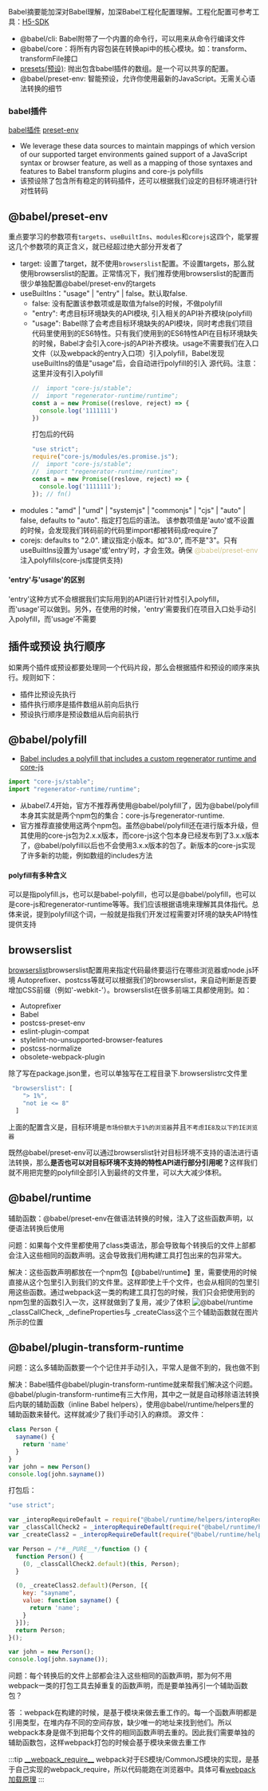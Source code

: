 Babel摘要能加深对Babel理解，加深Babel工程化配置理解。工程化配置可参考工具：[H5-SDK](https://github.com/0zcl/h5-sdk)
* @babel/cli: Babel附带了一个内置的命令行，可以用来从命令行编译文件
* @babel/core：将所有内容包装在转换api中的核心模块。如：transform、transformFile接口
* [presets(预设)](https://babeljs.io/docs/en/presets): 抛出包含babel插件的数组。是一个可以共享的配置。
* @babel/preset-env: 智能预设，允许你使用最新的JavaScript。无需关心语法转换的细节

### babel插件
[babel插件](https://babeljs.io/docs/en/plugins#docsNav)
[preset-env](https://babeljs.io/docs/en/babel-preset-env)
* We leverage these data sources to maintain mappings of which version of our supported target environments gained support of a JavaScript syntax or browser feature, as well as a mapping of those syntaxes and features to Babel transform plugins and core-js polyfills
* 该预设除了包含所有稳定的转码插件，还可以根据我们设定的目标环境进行针对性转码

## @babel/preset-env
重点要学习的参数项有<code>targets</code>、<code>useBuiltIns</code>、<code>modules</code>和<code>corejs</code>这四个，能掌握这几个参数项的真正含义，就已经超过绝大部分开发者了
* target: 设置了target，就不使用<code>browserslist</code>配置。不设置targets，那么就使用browserslist的配置。正常情况下，我们推荐使用browserslist的配置而很少单独配置@babel/preset-env的targets
* useBuiltIns："usage" | "entry" | false。默认取false. 
  * false: 没有配置该参数项或是取值为false的时候，不做polyfill
  * "entry": 考虑目标环境缺失的API模块, 引入相关的API补齐模块(polyfill)
  * "usage": Babel除了会考虑目标环境缺失的API模块，同时考虑我们项目代码里使用到的ES6特性。只有我们使用到的ES6特性API在目标环境缺失的时候，Babel才会引入core-js的API补齐模块。usage不需要我们在入口文件（以及webpack的entry入口项）引入polyfill，Babel发现useBuiltIns的值是"usage"后，会自动进行polyfill的引入
    源代码。注意：这里并没有引入polyfill
    ```javascript
    //  import "core-js/stable";
    //  import "regenerator-runtime/runtime";
    const a = new Promise((reslove, reject) => {
      console.log('1111111')
    })
    ```
    打包后的代码
    ```javascript
    "use strict";
    require("core-js/modules/es.promise.js");
    //  import "core-js/stable";
    //  import "regenerator-runtime/runtime";
    const a = new Promise((reslove, reject) => {
      console.log('1111111');
    }); // fn()
    ```
* modules："amd" | "umd" | "systemjs" | "commonjs" | "cjs" | "auto" | false, defaults to "auto". 指定打包后的语法。 该参数项值是'auto'或不设置的时候，会发现我们转码前的代码里import都被转码成require了
* corejs: defaults to "2.0". 建议指定小版本。如"3.0", 而不是"3"。只有useBuiltIns设置为'usage'或'entry'时，才会生效。确保 <font color=#d0c387>@babel/preset-env</font> 注入polyfills(core-js库提供支持)

#### 'entry'与'usage'的区别
'entry'这种方式不会根据我们实际用到的API进行针对性引入polyfill，而'usage'可以做到。另外，在使用的时候，'entry'需要我们在项目入口处手动引入polyfill，而'usage'不需要


## 插件或预设 执行顺序
如果两个插件或预设都要处理同一个代码片段，那么会根据插件和预设的顺序来执行。规则如下：
* 插件比预设先执行
* 插件执行顺序是插件数组从前向后执行
* 预设执行顺序是预设数组从后向前执行

## @babel/polyfill
* [Babel includes a polyfill that includes a custom regenerator runtime and core-js](https://babeljs.io/docs/en/babel-polyfill)
```javascript
import "core-js/stable";
import "regenerator-runtime/runtime";
```
* 从babel7.4开始，官方不推荐再使用@babel/polyfill了，因为@babel/polyfill本身其实就是两个npm包的集合：core-js与regenerator-runtime.
* 官方推荐直接使用这两个npm包。虽然@babel/polyfill还在进行版本升级，但其使用的core-js包为2.x.x版本，而core-js这个包本身已经发布到了3.x.x版本了，@babel/polyfill以后也不会使用3.x.x版本的包了。新版本的core-js实现了许多新的功能，例如数组的includes方法

#### polyfill有多种含义
可以是指polyfill.js，也可以是babel-polyfill，也可以是@babel/polyfill，也可以是core-js和regenerator-runtime等等。我们应该根据语境来理解其具体指代。总体来说，提到polyfill这个词，一般就是指我们开发过程需要对环境的缺失API特性提供支持


## browserslist
[browserslist](https://github.com/browserslist/browserslist)browserslist配置用来指定代码最终要运行在哪些浏览器或node.js环境
Autoprefixer、postcss等就可以根据我们的browserslist，来自动判断是否要增加CSS前缀（例如'-webkit-'）。browserslist在很多前端工具都使用到。如：
* Autoprefixer
* Babel
* postcss-preset-env
* eslint-plugin-compat
* stylelint-no-unsupported-browser-features
* postcss-normalize
* obsolete-webpack-plugin

除了写在package.json里，也可以单独写在工程目录下.browserslistrc文件里
```javascript
 "browserslist": [
    "> 1%",
    "not ie <= 8"
  ]
```
上面的配置含义是，目标环境是<code>市场份额大于1%的浏览器</code>并且<code>不考虑IE8及以下的IE浏览器</code>


既然@babel/preset-env可以通过browserslist针对目标环境不支持的语法进行语法转换，那么<strong>是否也可以对目标环境不支持的特性API进行部分引用呢？</strong>这样我们就不用把完整的polyfill全部引入到最终的文件里，可以大大减少体积。

## @babel/runtime
辅助函数：@babel/preset-env在做语法转换的时候，注入了这些函数声明，以便语法转换后使用

问题：如果每个文件里都使用了class类语法，那会导致每个转换后的文件上部都会注入这些相同的函数声明。这会导致我们用构建工具打包出来的包非常大。

解决：这些函数声明都放在一个npm包【@babel/runtime】里，需要使用的时候直接从这个包里引入到我们的文件里。这样即使上千个文件，也会从相同的包里引用这些函数。通过webpack这一类的构建工具打包的时候，我们只会把使用到的npm包里的函数引入一次，这样就做到了复用，减少了体积
![@babel/runtime](@assets/babel/babel-runtime.jpg)
_classCallCheck, _defineProperties与 _createClass这个三个辅助函数就在图片所示的位置

## @babel/plugin-transform-runtime
问题：这么多辅助函数要一个个记住并手动引入，平常人是做不到的，我也做不到

解决：Babel插件@babel/plugin-transform-runtime就来帮我们解决这个问题。@babel/plugin-transform-runtime有三大作用，其中之一就是自动移除语法转换后内联的辅助函数（inline Babel helpers），使用@babel/runtime/helpers里的辅助函数来替代。这样就减少了我们手动引入的麻烦。
源文件：
```javascript
class Person {
  sayname() {
    return 'name'
  }
}
var john = new Person()
console.log(john.sayname())
```
打包后：
```javascript
"use strict";

var _interopRequireDefault = require("@babel/runtime/helpers/interopRequireDefault");
var _classCallCheck2 = _interopRequireDefault(require("@babel/runtime/helpers/classCallCheck"));
var _createClass2 = _interopRequireDefault(require("@babel/runtime/helpers/createClass"));

var Person = /*#__PURE__*/function () {
  function Person() {
    (0, _classCallCheck2.default)(this, Person);
  }

  (0, _createClass2.default)(Person, [{
    key: "sayname",
    value: function sayname() {
      return 'name';
    }
  }]);
  return Person;
}();

var john = new Person();
console.log(john.sayname());
```

问题：每个转换后的文件上部都会注入这些相同的函数声明，那为何不用webpack一类的打包工具去掉重复的函数声明，而是要单独再引一个辅助函数包？

答 ：webpack在构建的时候，是基于模块来做去重工作的。每一个函数声明都是引用类型，在堆内存不同的空间存放，缺少唯一的地址来找到他们。所以webpack本身是做不到把每个文件的相同函数声明去重的。因此我们需要单独的辅助函数包，这样webpack打包的时候会基于模块来做去重工作


:::tip
[\_\_webpack_require__](https://webpack.docschina.org/api/module-variables/#webpack_require-webpack-specific)
webpack对于ES模块/CommonJS模块的实现，是基于自己实现的webpack_require，所以代码能跑在浏览器中。具体可看[webpack加载原理](../buildTools/webpack/__webpack_require__.md)
:::
